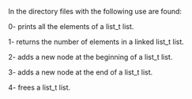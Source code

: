 In the directory files with the following use are found:

0- prints all the elements of a list_t list.

1- returns the number of elements in a linked list_t list.

2- adds a new node at the beginning of a list_t list.

3- adds a new node at the end of a list_t list.

4- frees a list_t list.
